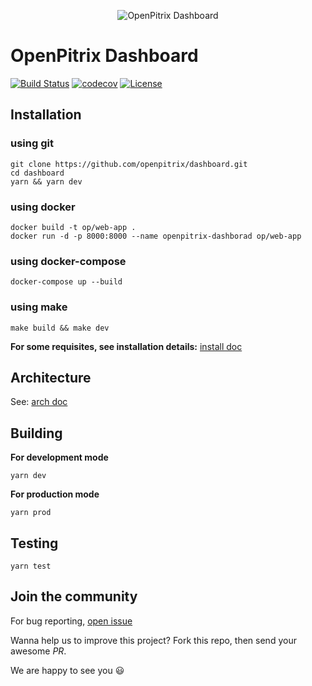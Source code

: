 <p align="center"><img src="https://raw.githubusercontent.com/openpitrix/openpitrix/master/docs/images/logo.png" alt="OpenPitrix Dashboard"></p>

# OpenPitrix Dashboard

[![Build Status](https://travis-ci.org/openpitrix/dashboard.svg)](https://travis-ci.org/openpitrix/dashboard)
[![codecov](https://codecov.io/gh/openpitrix/dashboard/branch/master/graph/badge.svg)](https://codecov.io/gh/openpitrix/dashboard)
[![License](http://img.shields.io/badge/license-apache%20v2-blue.svg)](./LICENSE)

## Installation

### using git

```shell
git clone https://github.com/openpitrix/dashboard.git
cd dashboard
yarn && yarn dev
```

### using docker

```shell
docker build -t op/web-app .
docker run -d -p 8000:8000 --name openpitrix-dashborad op/web-app
```

### using docker-compose

```shell
docker-compose up --build
```

### using make

```shell
make build && make dev
```

**For some requisites, see installation details:** [install doc](./docs/install.md)

## Architecture

See: [arch doc](./docs/arch.md)

## Building

**For development mode**

```shell
yarn dev
```

**For production mode**

```shell
yarn prod
```

## Testing

```shell
yarn test
```

## Join the community

For bug reporting, [open issue](https://github.com/openpitrix/dashboard/issues/new)

Wanna help us to improve this project? Fork this repo, then send your awesome _PR_.

We are happy to see you :smiley:
